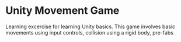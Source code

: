 # Unity Movement Game
Learning excercise for learning Unity basics. This game involves basic movements using input controls, collision using a rigid body, pre-fabs
